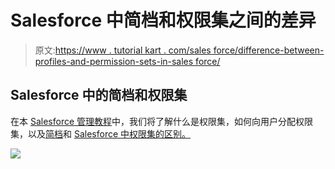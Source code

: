 # Salesforce 中简档和权限集之间的差异

> 原文:[https://www . tutorial kart . com/sales force/difference-between-profiles-and-permission-sets-in-sales force/](https://www.tutorialkart.com/salesforce/difference-between-profiles-and-permission-sets-in-salesforce/)

## Salesforce 中的简档和权限集

在本 [Salesforce 管理教程](https://www.tutorialkart.com/salesforce-tutorials/)中，我们将了解什么是权限集，如何向用户分配权限集，以及[简档](https://www.tutorialkart.com/salesforce/profiles-salesforce-salesforce-profiles/)和 [Salesforce 中权限集的区别。](https://www.tutorialkart.com/salesforce/what-is-salesforce/)

[![](../Images/925da31b32d6bc3827932f6c8afb11bb.png)](https://www.tutorialkart.com/)